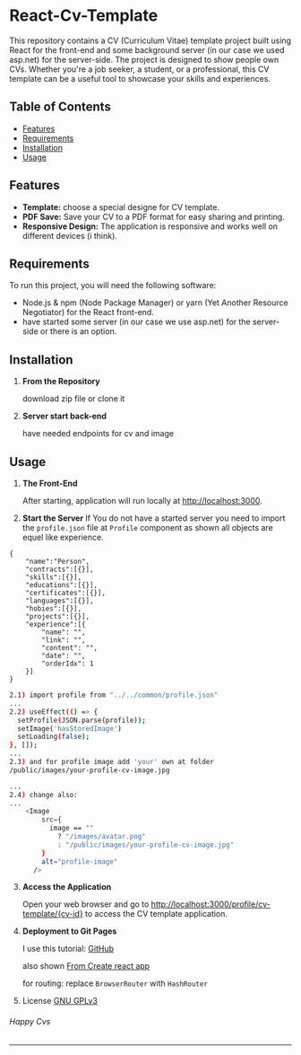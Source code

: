 ﻿# React-Cv-Template

This repository contains a CV (Curriculum Vitae) template project built using React for the front-end and some background server (in our case we used asp.net) for the server-side.
The project is designed to show people own CVs. Whether you're a job seeker, a student, or a professional, this CV template can be a useful tool to showcase your skills and experiences.

## Table of Contents

- [Features](#features)
- [Requirements](#requirements)
- [Installation](#installation)
- [Usage](#usage)

## Features

- **Template:** choose a special designe for CV template.
- **PDF Save:** Save your CV to a PDF format for easy sharing and printing.
- **Responsive Design:** The application is responsive and works well on different devices (i think).

## Requirements

To run this project, you will need the following software:

- Node.js & npm (Node Package Manager) or yarn (Yet Another Resource Negotiator) for the React front-end.
- have started some server (in our case we use asp.net) for the server-side or there is an option.

## Installation

1. **From the Repository**

   download zip file or clone it

2. **Server start back-end**

   have needed endpoints for cv and image

## Usage

1. **The Front-End**

   After starting, application will run locally at [http://localhost:3000](http://localhost:3000).

2. **Start the Server**
   If You do not have a started server you need to import the `profile.json` file at `Profile` component as shown all objects are equel like experience.

```
{
    "name":"Person",
    "contracts":[{}],
    "skills":[{}],
    "educations":[{}],
    "certificates":[{}],
    "languages":[{}],
    "hobies":[{}],
    "projects":[{}],
    "experience":[{
        "name": "",
        "link": "",
        "content": "",
        "date": "",
        "orderIdx": 1
    }]
}
```

```bash
2.1) import profile from "../../common/profile.json"
...
2.2) useEffect(() => {
  setProfile(JSON.parse(profile));
  setImage('hasStoredImage')
  setLoading(false);
}, []);
...
2.3) and for profile image add 'your' own at folder
/public/images/your-profile-cv-image.jpg

...
2.4) change also:
...
    <Image
        src={
          image == ""
            ? "/images/avatar.png"
            : "/public/images/your-profile-cv-image.jpg"
        }
        alt="profile-image"
      />
```

3. **Access the Application**

   Open your web browser and go to
    [http://localhost:3000/profile/cv-template/{cv-id}](http://localhost:3000/profile/cv-template/cv-id) to access the CV template application.

4. **Deployment to Git Pages**

    I use this tutorial:
     [GitHub](https://github.com/gitname/react-gh-pages)

     also shown
     [From Create react app](https://create-react-app.dev/docs/deployment/#github-pages)

    
    for routing:
    replace `BrowserRouter` with `HashRouter`

5. License
[GNU GPLv3](https://choosealicense.com/licenses/gpl-3.0/)

###### Happy Cvs
---
